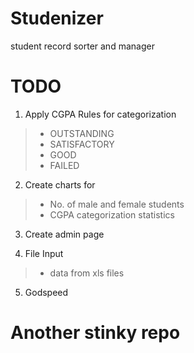 # Studenizer
student record sorter and manager

# TODO

1. Apply CGPA Rules for categorization
> + OUTSTANDING
> + SATISFACTORY
> + GOOD
> + FAILED

2. Create charts for

> + No. of male and female students
> + CGPA categorization statistics

3. Create admin page

4. File Input
> + data from xls files

5. Godspeed

# Another stinky repo
